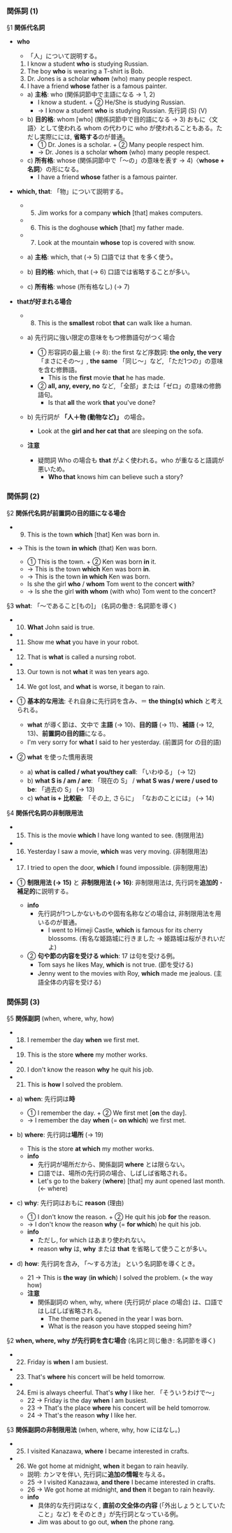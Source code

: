 ### 関係詞 (1)

§1 **関係代名詞**

*   **who**
    *   「人」について説明する。
    1.  I know a student **who** is studying Russian.
    2.  The boy **who** is wearing a T-shirt is Bob.
    3.  Dr. Jones is a scholar **whom** (who) many people respect.
    4.  I have a friend **whose** father is a famous painter.

    *   a) **主格**: who (関係詞節中で主語になる → 1, 2)
        *   I know a student. + ② He/She is studying Russian.
        *   → I know a student **who** is studying Russian.
              先行詞 (S)        (V)
    *   b) **目的格**: whom [who] (関係詞節中で目的語になる → 3) おもに〈文語〉として使われる whom の代わりに who が使われることもある。ただし実際にには, **省略する**のが普通。
        *   ① Dr. Jones is a scholar. + ② Many people respect him.
        *   → Dr. Jones is a scholar **whom** (who) many people respect.
    *   c) **所有格**: whose (関係詞節中で「～の」の意味を表す → 4)〈**whose + 名詞**〉の形になる。
        *   I have a friend **whose** father is a famous painter.

*   **which, that**: 「物」について説明する。
    *   5. Jim works for a company **which** [that] makes computers.
    *   6. This is the doghouse **which** [that] my father made.
    *   7. Look at the mountain **whose** top is covered with snow.

    *   a) **主格**: which, that (→ 5) 口語では that を多く使う。
    *   b) **目的格**: which, that (→ 6) 口語では省略することが多い。
    *   c) **所有格**: whose (所有格なし) (→ 7)

*   **thatが好まれる場合**
    *   8. This is the **smallest** robot **that** can walk like a human.

    *   a) 先行詞に強い限定の意味をもつ修飾語句がつく場合
        *   ① 形容詞の最上級 (→ 8): the first など序数詞: **the only, the very** 「まさにその～」, **the same** 「同じ～」など, 「ただ1つの」の意味を含む修飾語。
            *   This is the **first** movie **that** he has made.
        *   ② **all, any, every, no** など, 「全部」または「ゼロ」の意味の修飾語句。
            *   Is that **all** the work **that** you've done?
    *   b) 先行詞が **「人＋物 (動物など)」** の場合。
        *   Look at the **girl and her cat** **that** are sleeping on the sofa.

    *   **注意**
        *   疑問詞 Who の場合も **that** がよく使われる。who が重なると語調が悪いため。
            *   **Who that** knows him can believe such a story?

### 関係詞 (2)

§2 **関係代名詞が前置詞の目的語になる場合**
*   9. This is the town **which** [that] Ken was born in.
*   → This is the town **in which** (that) Ken was born.

    *   ① This is the town. + ② Ken was born **in** it.
    *   → This is the town **which** Ken was born **in**.
    *   → This is the town **in which** Ken was born.
    *   Is she the girl **who** / **whom** Tom went to the concert **with**?
    *   → Is she the girl **with whom** (with who) Tom went to the concert?

§3 **what**: 「～であること[もの]」 (名詞の働き: 名詞節を導く)
*   10. **What** John said is true.
*   11. Show me **what** you have in your robot.
*   12. That is **what** is called a nursing robot.
*   13. Our town is not **what** it was ten years ago.
*   14. We got lost, and **what** is worse, it began to rain.

*   ① **基本的な用法**: それ自身に先行詞を含み、＝ **the thing(s) which** と考えられる。
    *   **what** が導く節は、文中で **主語** (→ 10)、**目的語** (→ 11)、**補語** (→ 12, 13)、**前置詞の目的語**になる。
    *   I'm very sorry for **what** I said to her yesterday. (前置詞 for の目的語)

*   ② **what** を使った慣用表現
    *   a) **what is called / what you/they call**: 「いわゆる」 (→ 12)
    *   b) **what S is / am / are**: 「現在の S」 / **what S was / were / used to be**: 「過去の S」 (→ 13)
    *   c) **what is + 比較級**: 「その上, さらに」 「なおのことには」 (→ 14)

§4 **関係代名詞の非制限用法**
*   15. This is the movie **which** I have long wanted to see. (制限用法)
*   16. Yesterday I saw a movie, **which** was very moving. (非制限用法)
*   17. I tried to open the door, **which** I found impossible. (非制限用法)

*   ① **制限用法 (→ 15)** と **非制限用法 (→ 16)**: 非制限用法は, 先行詞を**追加的**・**補足的**に説明する。
    *   **info**
        *   先行詞が1つしかないものや固有名称などの場合は, 非制限用法を用いるのが普通。
            *   I went to Himeji Castle, **which** is famous for its cherry blossoms. (有名な姫路城に行きました → 姫路城は桜がきれいだよ)
    *   ② **句や節の内容を受ける which**: 17 は句を受ける例。
        *   Tom says he likes May, **which** is not true. (節を受ける)
        *   Jenny went to the movies with Roy, **which** made me jealous. (主語全体の内容を受ける)

### 関係詞 (3)

§5 **関係副詞** (when, where, why, how)
*   18. I remember the day **when** we first met.
*   19. This is the store **where** my mother works.
*   20. I don't know the reason **why** he quit his job.
*   21. This is **how** I solved the problem.

*   a) **when**: 先行詞は**時**
    *   ① I remember the day. + ② We first met [**on** the day].
    *   → I remember the day **when** (= **on which**) we first met.
*   b) **where**: 先行詞は**場所** (→ 19)
    *   This is the store **at which** my mother works.
    *   **info**
        *   先行詞が場所だから、関係副詞 **where** とは限らない。
        *   口語では、場所の先行詞の場合、しばしば省略される。
        *   Let's go to the bakery (**where**) [that] my aunt opened last month. (← where)
*   c) **why**: 先行詞はおもに **reason** (理由)
    *   ① I don't know the reason. + ② He quit his job **for** the reason.
    *   → I don't know the reason **why** (= **for which**) he quit his job.
    *   **info**
        *   ただし, for which はあまり使われない。
        *   reason **why** は, **why** または **that** を省略して使うことが多い。
*   d) **how**: 先行詞を含み, 「～する方法」 という名詞節を導くとき。
    *   21 → This is **the way** (**in which**) I solved the problem. (× the way how)
    *   **注意**
        *   関係副詞の when, why, where (先行詞が place の場合) は、口語ではしばしば省略される。
            *   The theme park opened in the year I was born.
            *   What is the reason you have stopped seeing him?

§2 **when, where, why が先行詞を含む場合** (名詞と同じ働き: 名詞節を導く)
*   22. Friday is **when** I am busiest.
*   23. That's **where** his concert will be held tomorrow.
*   24. Emi is always cheerful. That's **why** I like her. 「そういうわけで～」

    *   22 → Friday is the day **when** I am busiest.
    *   23 → That's the place **where** his concert will be held tomorrow.
    *   24 → That's the reason **why** I like her.

§3 **関係副詞の非制限用法** (when, where, why, how にはなし。)
*   25. I visited Kanazawa, **where** I became interested in crafts.
*   26. We got home at midnight, **when** it began to rain heavily.

    *   説明: カンマを伴い, 先行詞に**追加の情報**を与える。
    *   25 → I visited Kanazawa, **and there** I became interested in crafts.
    *   26 → We got home at midnight, **and then** it began to rain heavily.
    *   **info**
        *   具体的な先行詞はなく, **直前の文全体の内容** (「外出しょうとしていたこと」など) をそのとき」が先行詞となっている例。
        *   Jim was about to go out, **when** the phone rang.